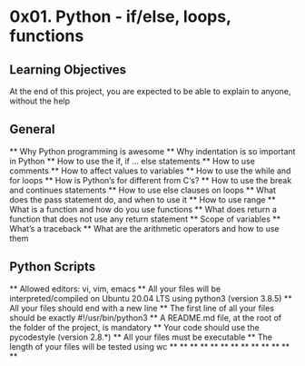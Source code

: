 # 0x01. Python - if/else, loops, functions

## Learning Objectives
At the end of this project, you are expected to be able to explain to anyone, without the help

## General
** Why Python programming is awesome
** Why indentation is so important in Python
** How to use the if, if ... else statements
** How to use comments
** How to affect values to variables
** How to use the while and for loops
** How is Python’s for different from C‘s?
** How to use the break and continues statements
** How to use else clauses on loops
** What does the pass statement do, and when to use it
** How to use range
** What is a function and how do you use functions
** What does return a function that does not use any return statement
** Scope of variables
** What’s a traceback
** What are the arithmetic operators and how to use them

## Python Scripts
** Allowed editors: vi, vim, emacs
** All your files will be interpreted/compiled on Ubuntu 20.04 LTS using python3 (version 3.8.5)
** All your files should end with a new line
** The first line of all your files should be exactly #!/usr/bin/python3
** A README.md file, at the root of the folder of the project, is mandatory
** Your code should use the pycodestyle (version 2.8.*)
** All your files must be executable
** The length of your files will be tested using wc
**
**
**
**
**
**
**
**
**
**
**
**
**

